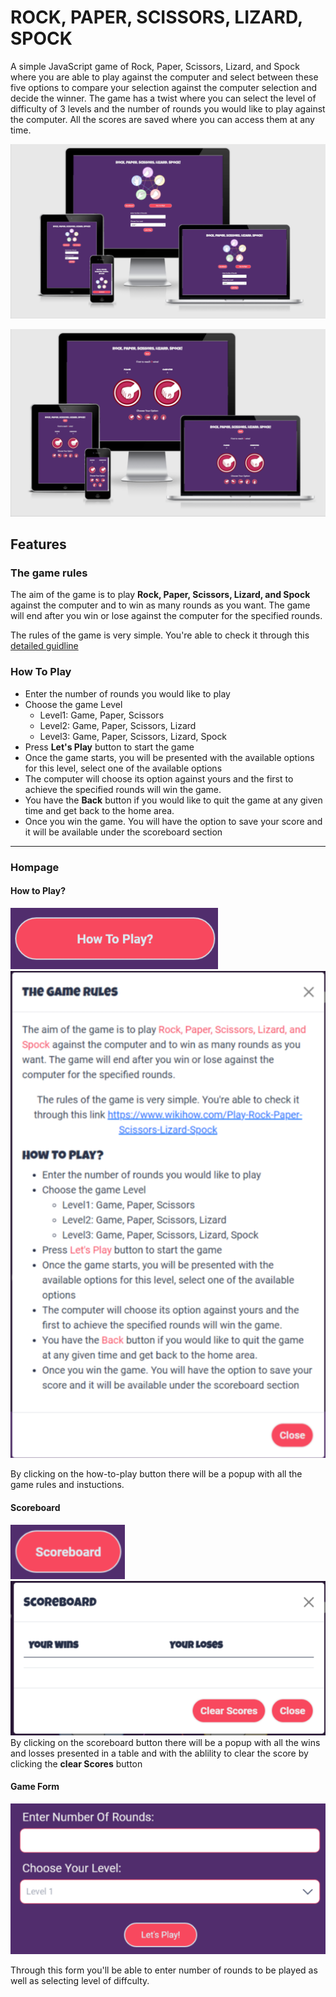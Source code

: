 # ROCK, PAPER, SCISSORS, LIZARD, SPOCK

A simple JavaScript game of Rock, Paper, Scissors, Lizard, and Spock where you are able to play against the computer and select between these five options to compare your selection against the computer selection and decide the winner. The game has a twist where you can select the level of difficulty of 3 levels and the number of rounds you would like to play against the computer. All the scores are saved where you can access them at any time.

![Final Product Screenshot - Hompage](/assets/img/screenshots/RPSLS_Screenshot-1.png)

![Final Product Screenshot - Game area](/assets/img/screenshots/RPSLS_Screenshot-2.png)

## Features

### The game rules

The aim of the game is to play **Rock, Paper, Scissors, Lizard, and Spock** against the computer and to win as many rounds as you want. The game will end after you win or lose against the computer for the specified rounds.

The rules of the game is very simple. You're able to check it through this [detailed guidline](https://www.wikihow.com/Play-Rock-Paper-Scissors-Lizard-Spock)

### How To Play

- Enter the number of rounds you would like to play
- Choose the game Level
  - Level1: Game, Paper, Scissors
  - Level2: Game, Paper, Scissors, Lizard
  - Level3: Game, Paper, Scissors, Lizard, Spock
- Press **Let's Play** button to start the game
- Once the game starts, you will be presented with the available options for this level, select one of the available options
- The computer will choose its option against yours and the first to achieve the specified rounds will win the game.
- You have the **Back** button if you would like to quit the game at any given time and get back to the home area.
- Once you win the game. You will have the option to save your score and it will be available under the scoreboard section

---

### Hompage

#### How to Play?

![How to play button](/assets/img/screenshots/How-to-play-btn.png)
![How to play popup](/assets/img/screenshots/How-to-play-popup.png)

By clicking on the how-to-play button there will be a popup with all the game rules and instuctions.

#### Scoreboard

![Scoreboard button](/assets/img/screenshots/Scoreboard-btn.png)
![How to play popup](/assets/img/screenshots/Scoreboard-popup.png)
By clicking on the scoreboard button there will be a popup with all the wins and losses presented in a table and with the ablility to clear the score by clicking the **clear Scores** button

#### Game Form

![Game Form](/assets/img/screenshots/Game-form.png)

Through this form you'll be able to enter number of rounds to be played as well as selecting level of diffculty.
